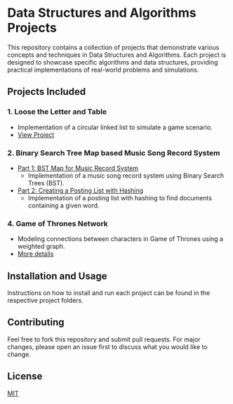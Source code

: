 # Data Structures and Algorithms Projects

This repository contains a collection of projects that demonstrate various concepts and techniques in Data Structures and Algorithms. Each project is designed to showcase specific algorithms and data structures, providing practical implementations of real-world problems and simulations.

## Projects Included

### 1. Loose the Letter and Table
- Implementation of a circular linked list to simulate a game scenario.
- [View Project](https://github.com/obd-79/DSA-Projects/tree/main/project-1-loose-the-letter)

### 2. Binary Search Tree Map based Music Song Record System
- [Part 1: BST Map for Music Record System](https://github.com/obd-79/DSA-Projects/tree/main/Music%20Song%20Record%20System/Project2part1)
  - Implementation of a music song record system using Binary Search Trees (BST).
- [Part 2: Creating a Posting List with Hashing](https://github.com/obd-79/DSA-Projects/tree/main/Music%20Song%20Record%20System/project2part2)
  - Implementation of a posting list with hashing to find documents containing a given word.
### 4. Game of Thrones Network
- Modeling connections between characters in Game of Thrones using a weighted graph.
- [More details](link-to-specific-folder-or-documentation)

## Installation and Usage

Instructions on how to install and run each project can be found in the respective project folders.

## Contributing

Feel free to fork this repository and submit pull requests. For major changes, please open an issue first to discuss what you would like to change.

## License

[MIT](LICENSE.md)

